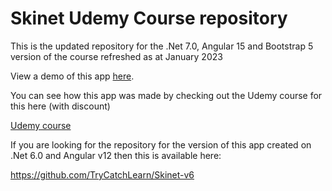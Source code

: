 # Skinet Udemy Course repository

This is the updated repository for the .Net 7.0, Angular 15 and Bootstrap 5 version of the course refreshed as at January 2023

View a demo of this app [here](https://skinet.trycatchlearn.com).  

You can see how this app was made by checking out the Udemy course for this here (with discount)

[Udemy course](https://www.udemy.com/course/learn-to-build-an-e-commerce-app-with-net-core-and-angular/?couponCode=DEF89B3169FF2B609AD8)

If you are looking for the repository for the version of this app created on .Net 6.0 and Angular v12 then this is available here:

https://github.com/TryCatchLearn/Skinet-v6
